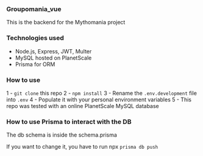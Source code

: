### Groupomania_vue

This is the backend for the Mythomania project

### Technologies used

- Node.js, Express, JWT, Multer
- MySQL hosted on PlanetScale
- Prisma for ORM

### How to use

1 - `git clone` this repo
2 - `npm install`
3 - Rename the `.env.development` file into `.env`
4 - Populate it with your personal environment variables
5 - This repo was tested with an online PlanetScale MySQL database

### How to use Prisma to interact with the DB

The db schema is inside the schema.prisma

If you want to change it, you have to run npx `prisma db push`
